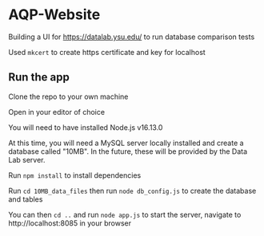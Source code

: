 # AQP-Website

Building a UI for https://datalab.ysu.edu/ to run database comparison tests

Used `mkcert` to create https certificate and key for localhost

## Run the app

Clone the repo to your own machine

Open in your editor of choice

You will need to have installed Node.js v16.13.0

At this time, you will need a MySQL server locally installed and create a database called "10MB". In the future, these will be provided by the Data Lab server.

Run `npm install` to install dependencies

Run `cd 10MB_data_files` then run `node db_config.js` to create the database and tables

You can then `cd ..` and run `node app.js` to start the server, navigate to http://localhost:8085 in your browser
